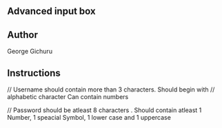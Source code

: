 ## Advanced input box

## Author

George Gichuru

## Instructions

// Username should contain more than 3 characters. Should begin with
// alphabetic character Can contain numbers

// Password should be atleast 8 characters . Should contain atleast 1 Number, 1 speacial Symbol, 1 lower case and 1 uppercase
